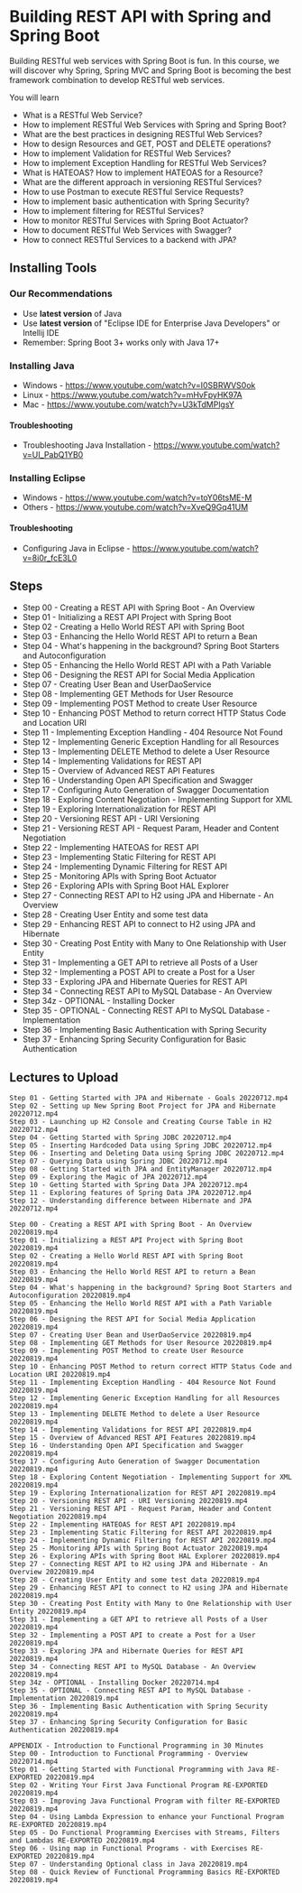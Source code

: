 # Building REST API with Spring and Spring Boot

Building RESTful web services with Spring Boot is fun. In this course, we will discover why Spring, Spring MVC and Spring Boot is becoming the best framework combination to develop RESTful web services. 

You will learn
- What is a RESTful Web Service? 
- How to implement RESTful Web Services with Spring and Spring Boot?
- What are the best practices in designing RESTful Web Services? 
- How to design Resources and GET, POST and DELETE operations?
- How to implement Validation for RESTful Web Services? 
- How to implement Exception Handling for RESTful Web Services? 
- What is HATEOAS? How to implement HATEOAS for a Resource?
- What are the different approach in versioning RESTful Services?
- How to use Postman to execute RESTful Service Requests?
- How to implement basic authentication with Spring Security?
- How to implement filtering for RESTful Services?
- How to monitor RESTful Services with Spring Boot Actuator?
- How to document RESTful Web Services with Swagger?
- How to connect RESTful Services to a backend with JPA?

## Installing Tools

### Our Recommendations

- Use **latest version** of Java
- Use **latest version** of "Eclipse IDE for Enterprise Java Developers" or Intellij IDE
- Remember: Spring Boot 3+ works only with Java 17+

### Installing Java

- Windows - https://www.youtube.com/watch?v=I0SBRWVS0ok
- Linux - https://www.youtube.com/watch?v=mHvFpyHK97A
- Mac - https://www.youtube.com/watch?v=U3kTdMPlgsY

#### Troubleshooting

- Troubleshooting Java Installation - https://www.youtube.com/watch?v=UI_PabQ1YB0

### Installing Eclipse

- Windows - https://www.youtube.com/watch?v=toY06tsME-M
- Others - https://www.youtube.com/watch?v=XveQ9Gq41UM

#### Troubleshooting
- Configuring Java in Eclipse - https://www.youtube.com/watch?v=8i0r_fcE3L0


## Steps

- Step 00 - Creating a REST API with Spring Boot - An Overview
- Step 01 - Initializing a REST API Project with Spring Boot
- Step 02 - Creating a Hello World REST API with Spring Boot
- Step 03 - Enhancing the Hello World REST API to return a Bean
- Step 04 - What's happening in the background? Spring Boot Starters and Autoconfiguration
- Step 05 - Enhancing the Hello World REST API with a Path Variable
- Step 06 - Designing the REST API for Social Media Application
- Step 07 - Creating User Bean and UserDaoService
- Step 08 - Implementing GET Methods for User Resource
- Step 09 - Implementing POST Method to create User Resource
- Step 10 - Enhancing POST Method to return correct HTTP Status Code and Location URI
- Step 11 - Implementing Exception Handling - 404 Resource Not Found
- Step 12 - Implementing Generic Exception Handling for all Resources
- Step 13 - Implementing DELETE Method to delete a User Resource
- Step 14 - Implementing Validations for REST API
- Step 15 - Overview of Advanced REST API Features
- Step 16 - Understanding Open API Specification and Swagger
- Step 17 - Configuring Auto Generation of Swagger Documentation
- Step 18 - Exploring Content Negotiation - Implementing Support for XML
- Step 19 - Exploring Internationalization for REST API
- Step 20 - Versioning REST API - URI Versioning
- Step 21 - Versioning REST API - Request Param, Header and Content Negotiation
- Step 22 - Implementing HATEOAS for REST API
- Step 23 - Implementing Static Filtering for REST API
- Step 24 - Implementing Dynamic Filtering for REST API
- Step 25 - Monitoring APIs with Spring Boot Actuator
- Step 26 - Exploring APIs with Spring Boot HAL Explorer
- Step 27 - Connecting REST API to H2 using JPA and Hibernate - An Overview
- Step 28 - Creating User Entity and some test data
- Step 29 - Enhancing REST API to connect to H2 using JPA and Hibernate
- Step 30 - Creating Post Entity with Many to One Relationship with User Entity
- Step 31 - Implementing a GET API to retrieve all Posts of a User
- Step 32 - Implementing a POST API to create a Post for a User
- Step 33 - Exploring JPA and Hibernate Queries for REST API
- Step 34 - Connecting REST API to MySQL Database - An Overview
- Step 34z - OPTIONAL - Installing Docker
- Step 35 - OPTIONAL - Connecting REST API to MySQL Database - Implementation
- Step 36 - Implementing Basic Authentication with Spring Security
- Step 37 - Enhancing Spring Security Configuration for Basic Authentication

## Lectures to Upload
```
Step 01 - Getting Started with JPA and Hibernate - Goals 20220712.mp4
Step 02 - Setting up New Spring Boot Project for JPA and Hibernate 20220712.mp4
Step 03 - Launching up H2 Console and Creating Course Table in H2 20220712.mp4
Step 04 - Getting Started with Spring JDBC 20220712.mp4
Step 05 - Inserting Hardcoded Data using Spring JDBC 20220712.mp4
Step 06 - Inserting and Deleting Data using Spring JDBC 20220712.mp4
Step 07 - Querying Data using Spring JDBC 20220712.mp4
Step 08 - Getting Started with JPA and EntityManager 20220712.mp4
Step 09 - Exploring the Magic of JPA 20220712.mp4
Step 10 - Getting Started with Spring Data JPA 20220712.mp4
Step 11 - Exploring features of Spring Data JPA 20220712.mp4
Step 12 - Understanding difference between Hibernate and JPA 20220712.mp4

Step 00 - Creating a REST API with Spring Boot - An Overview 20220819.mp4
Step 01 - Initializing a REST API Project with Spring Boot 20220819.mp4
Step 02 - Creating a Hello World REST API with Spring Boot 20220819.mp4
Step 03 - Enhancing the Hello World REST API to return a Bean 20220819.mp4
Step 04 - What's happening in the background? Spring Boot Starters and Autoconfiguration 20220819.mp4
Step 05 - Enhancing the Hello World REST API with a Path Variable 20220819.mp4
Step 06 - Designing the REST API for Social Media Application 20220819.mp4
Step 07 - Creating User Bean and UserDaoService 20220819.mp4
Step 08 - Implementing GET Methods for User Resource 20220819.mp4
Step 09 - Implementing POST Method to create User Resource 20220819.mp4
Step 10 - Enhancing POST Method to return correct HTTP Status Code and Location URI 20220819.mp4
Step 11 - Implementing Exception Handling - 404 Resource Not Found 20220819.mp4
Step 12 - Implementing Generic Exception Handling for all Resources 20220819.mp4
Step 13 - Implementing DELETE Method to delete a User Resource 20220819.mp4
Step 14 - Implementing Validations for REST API 20220819.mp4
Step 15 - Overview of Advanced REST API Features 20220819.mp4
Step 16 - Understanding Open API Specification and Swagger 20220819.mp4
Step 17 - Configuring Auto Generation of Swagger Documentation 20220819.mp4
Step 18 - Exploring Content Negotiation - Implementing Support for XML 20220819.mp4
Step 19 - Exploring Internationalization for REST API 20220819.mp4
Step 20 - Versioning REST API - URI Versioning 20220819.mp4
Step 21 - Versioning REST API - Request Param, Header and Content Negotiation 20220819.mp4
Step 22 - Implementing HATEOAS for REST API 20220819.mp4
Step 23 - Implementing Static Filtering for REST API 20220819.mp4
Step 24 - Implementing Dynamic Filtering for REST API 20220819.mp4
Step 25 - Monitoring APIs with Spring Boot Actuator 20220819.mp4
Step 26 - Exploring APIs with Spring Boot HAL Explorer 20220819.mp4
Step 27 - Connecting REST API to H2 using JPA and Hibernate - An Overview 20220819.mp4
Step 28 - Creating User Entity and some test data 20220819.mp4
Step 29 - Enhancing REST API to connect to H2 using JPA and Hibernate 20220819.mp4
Step 30 - Creating Post Entity with Many to One Relationship with User Entity 20220819.mp4
Step 31 - Implementing a GET API to retrieve all Posts of a User 20220819.mp4
Step 32 - Implementing a POST API to create a Post for a User 20220819.mp4
Step 33 - Exploring JPA and Hibernate Queries for REST API 20220819.mp4
Step 34 - Connecting REST API to MySQL Database - An Overview 20220819.mp4
Step 34z - OPTIONAL - Installing Docker 20220714.mp4
Step 35 - OPTIONAL - Connecting REST API to MySQL Database - Implementation 20220819.mp4
Step 36 - Implementing Basic Authentication with Spring Security 20220819.mp4
Step 37 - Enhancing Spring Security Configuration for Basic Authentication 20220819.mp4

APPENDIX - Introduction to Functional Programming in 30 Minutes
Step 00 - Introduction to Functional Programming - Overview 20220714.mp4
Step 01 - Getting Started with Functional Programming with Java RE-EXPORTED 20220819.mp4
Step 02 - Writing Your First Java Functional Program RE-EXPORTED 20220819.mp4
Step 03 - Improving Java Functional Program with filter RE-EXPORTED 20220819.mp4
Step 04 - Using Lambda Expression to enhance your Functional Program RE-EXPORTED 20220819.mp4
Step 05 - Do Functional Programming Exercises with Streams, Filters and Lambdas RE-EXPORTED 20220819.mp4
Step 06 - Using map in Functional Programs - with Exercises RE-EXPORTED 20220819.mp4
Step 07 - Understanding Optional class in Java 20220819.mp4
Step 08 - Quick Review of Functional Programming Basics RE-EXPORTED 20220819.mp4

```
